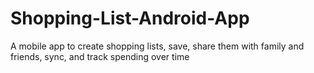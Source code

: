 # Shopping-List-Android-App

A mobile app to create shopping lists, save, share them with family and friends, sync, and track spending over time
